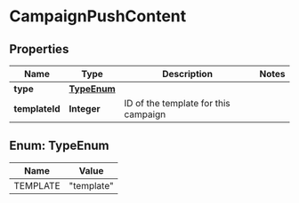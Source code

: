 

# CampaignPushContent


## Properties

| Name | Type | Description | Notes |
|------------ | ------------- | ------------- | -------------|
|**type** | [**TypeEnum**](#TypeEnum) |  |  |
|**templateId** | **Integer** | ID of the template for this campaign |  |



## Enum: TypeEnum

| Name | Value |
|---- | -----|
| TEMPLATE | &quot;template&quot; |



